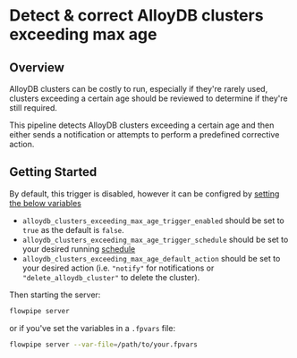 # Detect & correct AlloyDB clusters exceeding max age

## Overview

AlloyDB clusters can be costly to run, especially if they're rarely used, clusters exceeding a certain age should be reviewed to determine if they're still required.

This pipeline detects AlloyDB clusters exceeding a certain age and then either sends a notification or attempts to perform a predefined corrective action.

## Getting Started

By default, this trigger is disabled, however it can be configred by [setting the below variables](https://flowpipe.io/docs/build/mod-variables#passing-input-variables)
- `alloydb_clusters_exceeding_max_age_trigger_enabled` should be set to `true` as the default is `false`.
- `alloydb_clusters_exceeding_max_age_trigger_schedule` should be set to your desired running [schedule](https://flowpipe.io/docs/flowpipe-hcl/trigger/schedule#more-examples)
- `alloydb_clusters_exceeding_max_age_default_action` should be set to your desired action (i.e. `"notify"` for notifications or `"delete_alloydb_cluster"` to delete the cluster).

Then starting the server:
```sh
flowpipe server
```

or if you've set the variables in a `.fpvars` file:
```sh
flowpipe server --var-file=/path/to/your.fpvars
```